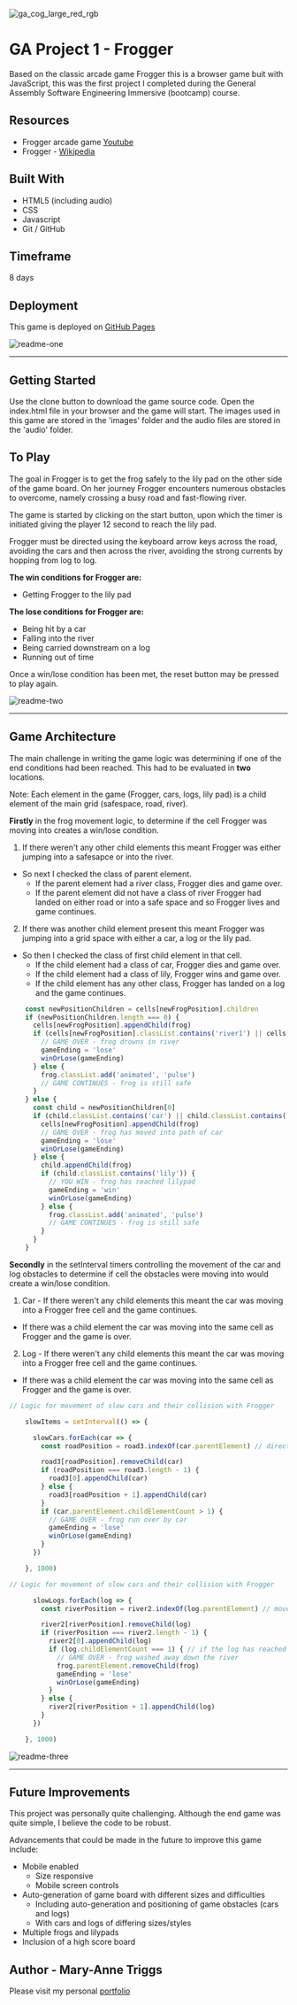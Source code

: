 ![ga_cog_large_red_rgb](https://cloud.githubusercontent.com/assets/40461/8183776/469f976e-1432-11e5-8199-6ac91363302b.png)

# GA Project 1 - Frogger

Based on the classic arcade game Frogger this is a browser game buit with JavaScript, this was the first project I completed during the General Assembly Software Engineering Immersive (bootcamp) course.

## Resources

* Frogger arcade game [Youtube](https://www.youtube.com/watch?v=l9fO-YuWPSk)
* Frogger - [Wikipedia](https://en.wikipedia.org/wiki/Frogger)

## Built With

* HTML5 (including audio)
* CSS
* Javascript
* Git / GitHub

## Timeframe

8 days

## Deployment

This game is deployed on [GitHub Pages](https://maryannetriggs.github.io/GA-project1-frogger/)

![readme-one](images/readme/overview.png)

---

## Getting Started

Use the clone button to download the game source code. Open the index.html file in your browser and the game will start. The images used in this game are stored in the 'images' folder and the audio files are stored in the 'audio' folder.

## To Play

The goal in Frogger is to get the frog safely to the lily pad on the other side of the game board. On her journey Frogger encounters numerous obstacles to overcome, namely crossing a busy road and fast-flowing river. 

The game is started by clicking on the start button, upon which the timer is initiated giving the player 12 second to reach the lily pad.

Frogger must be directed using the keyboard arrow keys across the road, avoiding the cars and then across the river, avoiding the strong currents by hopping from log to log. 

**The win conditions for Frogger are:**
- Getting Frogger to the lily pad

**The lose conditions for Frogger are:**
- Being hit by a car
- Falling into the river
- Being carried downstream on a log
- Running out of time

Once a win/lose condition has been met, the reset button may be pressed to play again.


![readme-two](images/readme/game-board.png)

---

## Game Architecture

The main challenge in writing the game logic was determining if one of the end conditions had been reached. This had to be evaluated in **two** locations. 

Note: Each element in the game (Frogger, cars, logs, lily pad) is a child element of the main grid (safespace, road, river).

**Firstly** in the frog movement logic, to determine if the cell Frogger was moving into creates a win/lose condition. 

1. If there weren't any other child elements this meant Frogger was either jumping into a safesapce or into the river.
- So next I checked the class of parent element.
  - If the parent element had a river class, Frogger dies and game over.
  - If the parent element did not have a class of river Frogger had landed on either road or into a safe space and so Frogger lives and game continues.

2. If there was another child element present this meant Frogger was jumping into a grid space with either a car, a log or the lily pad.
- So then I checked the class of first child element in that cell.
  - If the child element had a class of car, Frogger dies and game over.
  - If the child element had a class of lily, Frogger wins and game over.
  - If the child element has any other class, Frogger has landed on a log and the game continues.


```js
    const newPositionChildren = cells[newFrogPosition].children
    if (newPositionChildren.length === 0) {
      cells[newFrogPosition].appendChild(frog)                  
      if (cells[newFrogPosition].classList.contains('river1') || cells[newFrogPosition].classList.contains('river2')) {
        // GAME OVER - frog drowns in river
        gameEnding = 'lose'
        winOrLose(gameEnding)
      } else {
        frog.classList.add('animated', 'pulse')
        // GAME CONTINUES - frog is still safe
      }
    } else {
      const child = newPositionChildren[0]
      if (child.classList.contains('car') || child.classList.contains('car2')) {
        cells[newFrogPosition].appendChild(frog)
        // GAME OVER - frog has moved into path of car
        gameEnding = 'lose'
        winOrLose(gameEnding)
      } else {
        child.appendChild(frog)
        if (child.classList.contains('lily')) {
          // YOU WIN - frog has reached lilypad
          gameEnding = 'win'
          winOrLose(gameEnding)
        } else {
          frog.classList.add('animated', 'pulse')
          // GAME CONTINUES - frog is still safe
        }
      }
    }
```


**Secondly** in the setInterval timers controlling the movement of the car and log obstacles to determine if cell the obstacles were moving into would create a win/lose condition.

1. Car - If there weren't any child elements this meant the car was moving into a Frogger free cell and the game continues.
- If there was a child element the car was moving into the same cell as Frogger and the game is over.

2. Log - If there weren't any child elements this meant the car was moving into a Frogger free cell and the game continues.
- If there was a child element the car was moving into the same cell as Frogger and the game is over.

```js
// Logic for movement of slow cars and their collision with Frogger

    slowItems = setInterval(() => {

      slowCars.forEach(car => {
        const roadPosition = road3.indexOf(car.parentElement) // direction of movement -> 

        road3[roadPosition].removeChild(car)
        if (roadPosition === road3.length - 1) { 
          road3[0].appendChild(car)
        } else {
          road3[roadPosition + 1].appendChild(car)
        }
        if (car.parentElement.childElementCount > 1) { 
          // GAME OVER - frog run over by car
          gameEnding = 'lose'
          winOrLose(gameEnding)
        }
      })

    }, 1000)
```
```js
// Logic for movement of slow cars and their collision with Frogger

      slowLogs.forEach(log => {
        const riverPosition = river2.indexOf(log.parentElement) // move ->

        river2[riverPosition].removeChild(log)
        if (riverPosition === river2.length - 1) {
          river2[0].appendChild(log)
          if (log.childElementCount === 1) { // if the log has reached the edge of the board and there is a child element within it, the frog has gone overboard and game over
            // GAME OVER - frog washed away down the river
            frog.parentElement.removeChild(frog)
            gameEnding = 'lose'
            winOrLose(gameEnding)
          }
        } else {
          river2[riverPosition + 1].appendChild(log)
        }
      })

    }, 1000)
```

![readme-three](images/readme/gameplay.gif)

---

## Future Improvements

This project was personally quite challenging. Although the end game was quite simple, I believe the code to be robust. 

Advancements that could be made in the future to improve this game include:

- Mobile enabled
  - Size responsive
  - Mobile screen controls
- Auto-generation of game board with different sizes and difficulties
  - Including auto-generation and positioning of game obstacles (cars and logs)
  - With cars and logs of differing sizes/styles
- Multiple frogs and lilypads
- Inclusion of a high score board

## Author - Mary-Anne Triggs

Please visit my personal [portfolio](www.maryannetriggs.com)